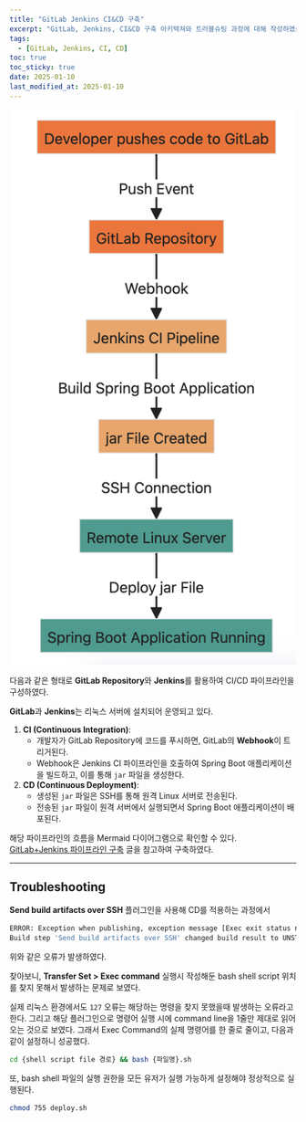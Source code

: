 ```yaml
---
title: "GitLab Jenkins CI&CD 구축"
excerpt: "GitLab, Jenkins, CI&CD 구축 아키텍쳐와 트러블슈팅 과정에 대해 작성하였습니다."
tags: 
  - [GitLab, Jenkins, CI, CD]
toc: true
toc_sticky: true
date: 2025-01-10
last_modified_at: 2025-01-10
---
```


![](/attatchments/Pasted%20image%2020250110175438.png)

다음과 같은 형태로 **GitLab Repository**와 **Jenkins**를 활용하여 CI/CD 파이프라인을 구성하였다.  

**GitLab**과 **Jenkins**는 리눅스 서버에 설치되어 운영되고 있다.

1. **CI (Continuous Integration)**:
    - 개발자가 GitLab Repository에 코드를 푸시하면, GitLab의 **Webhook**이 트리거된다.
    - Webhook은 Jenkins CI 파이프라인을 호출하여 Spring Boot 애플리케이션을 빌드하고, 이를 통해 `jar` 파일을 생성한다.
2. **CD (Continuous Deployment)**:
    - 생성된 `jar` 파일은 SSH를 통해 원격 Linux 서버로 전송된다.
    - 전송된 `jar` 파일이 원격 서버에서 실행되면서 Spring Boot 애플리케이션이 배포된다.

해당 파이프라인의 흐름을 Mermaid 다이어그램으로 확인할 수 있다.
 [GitLab+Jenkins 파이프라인 구축](https://rkdejr2321.github.io/ci-cd/gitlab_jenkins/) 글을 참고하여 구축하였다.

---

## Troubleshooting

**Send build artifacts over SSH** 플러그인을 사용해 CD를 적용하는 과정에서 

```bash
ERROR: Exception when publishing, exception message [Exec exit status not zero. Status [127]]
Build step 'Send build artifacts over SSH' changed build result to UNSTABLE
```

위와 같은 오류가 발생하였다.

찾아보니, **Transfer Set > Exec command** 실행시
작성해둔 bash shell script 위치를 찾지 못해서 발생하는 문제로 보였다.

실제 리눅스 환경에서도 `127` 오류는 해당하는 명령을 찾지 못했을때 발생하는 오류라고 한다.
그리고 해당 플러그인으로 명령어 실행 시에  command line을 1줄만 제대로 읽어오는 것으로 보였다.
그래서 Exec Command의 실제 명령어를 한 줄로 줄이고, 다음과 같이 설정하니 성공했다.

```bash
cd {shell script file 경로} && bash {파일명}.sh
```

또, bash shell 파일의 실행 권한을 모든 유저가 실행 가능하게 설정해야 정상적으로 실행된다.

```bash
chmod 755 deploy.sh
```